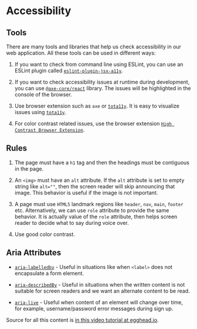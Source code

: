 # Accessibility

## Tools

There are many tools and libraries that help us check accessibility in our web application. All these tools can be used in different ways:

1. If you want to check from command line using ESLint, you can use an ESLint plugin called [`eslint-plugin-jsx-a11y`](https://www.npmjs.com/package/eslint-plugin-jsx-a11y).

2. If you want to check accessibility issues at runtime during development, you can use [`@axe-core/react`](https://www.npmjs.com/package/@axe-core/react) library. The issues will be highlighted in the console of the browser.

3. Use browser extension such as `axe` or [`tota11y`](https://chrome.google.com/webstore/detail/tota11y-for-chrome/nkghaekndgmonifcpfgjmpfjlhnmflhp). It is easy to visualize issues using [`tota11y`](https://chrome.google.com/webstore/detail/tota11y-for-chrome/nkghaekndgmonifcpfgjmpfjlhnmflhp).

4. For color contrast related issues, use the browser extension [`High Contrast Browser Extension`](https://chrome.google.com/webstore/detail/high-contrast/djcfdncoelnlbldjfhinnjlhdjlikmph).

## Rules

1. The page must have a `h1` tag and then the headings must be contiguous in the page.

2. An `<img>` must have an `alt` attribute. If the `alt` attribute is set to empty string like `alt=""`, then the screen reader will skip announcing that image. This behavior is useful if the image is not important.

3. A page must use `HTML5` landmark regions like `header`, `nav`, `main`, `footer` etc. Alternatively, we can use `role` attribute to provide the same behavior. It is actually value of the `role` attribute, then helps screen reader to decide what to say during voice over.

4. Use good color contrast.

## Aria Attributes

-   [`aria-labelledby`](https://developer.mozilla.org/en-US/docs/Web/Accessibility/ARIA/Attributes/aria-labelledby) - Useful in situations like when `<label>` does not encapsulate a form element.

-   [`aria-describedBy`](https://developer.mozilla.org/en-US/docs/Web/Accessibility/ARIA/Attributes/aria-describedby) - Useful in situations when the written content is not suitable for screen readers and we want an alternate content to be read.

-   [`aria-live`](https://developer.mozilla.org/en-US/docs/Web/Accessibility/ARIA/ARIA_Live_Regions) - Useful when content of an element will change over time, for example, username/password error messages during sign up.

Source for all this content is [in this video tutorial at egghead.io](https://egghead.io/courses/develop-accessible-web-apps-with-react).
